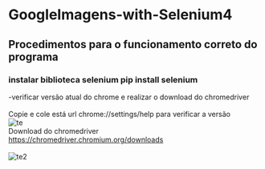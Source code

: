 # GoogleImagens-with-Selenium4

## Procedimentos para o funcionamento correto do programa

### instalar biblioteca selenium pip install selenium
-verificar versão atual do chrome e realizar o download do chromedriver</br>
</br>
Copie e cole está url chrome://settings/help para verificar a versão</br>
![te](https://user-images.githubusercontent.com/96980587/162550681-73e167fd-f0ad-46de-bc0d-9de6e5cdc53a.jpg)</br>
Download do chromedriver</br>
https://chromedriver.chromium.org/downloads</br>
</br>
![te2](https://user-images.githubusercontent.com/96980587/162550892-658cc61d-cd98-44a7-8050-795860c3b083.png)


